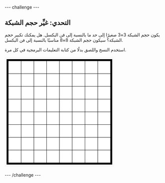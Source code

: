 --- challenge ---
## التحدي: غيِّر حجم الشبكة

يكون حجم الشبكة 3×3 صغيرًا إلى حد ما بالنسبة إلى فن البكسل. هل يمكنك تكبير حجم الشبكة؟ سيكون حجم الشبكة 8×8 مناسبًا بالنسبة إلى فن البكسل.

استخدم النسخ واللصق بدلًا من كتابة التعليمات البرمجية في كل مرة.

![screenshot](images/pixel-art-grid-8.png)

--- /challenge ---
